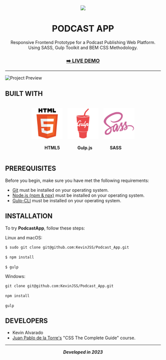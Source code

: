 <div align="center">
  <br/>

  <img src="https://user-images.githubusercontent.com/103754829/224525111-0c471fbc-16ce-46b4-9612-a2aeeb51f975.svg" width="400px" height="auto"/>

  <div>
    <h1>PODCAST APP</h1>
  </div>
</div>

<p align="center">Responsive Frontend Prototype for a Podcast Publishing Web Platform. Using SASS, Gulp Toolkit and BEM CSS Methodology.</p>

<div align="center">
  <h3><a href="https://podcastapp-kevjs.netlify.app/" target="_blank">➡️ LIVE DEMO</a></h3>
  <hr/>
</div>

<img src="https://user-images.githubusercontent.com/103754829/224525189-53ac17b0-2288-4582-991a-99b7c1d02a8c.png" alt="Project Preview"/>

## BUILT WITH
<br/>

<div align="center">
  <img src="https://raw.githubusercontent.com/devicons/devicon/master/icons/html5/html5-original-wordmark.svg" alt="html5" width="100" height="100"/>
  <span>&nbsp;&nbsp;</span>
  <img src="https://raw.githubusercontent.com/devicons/devicon/master/icons/gulp/gulp-plain.svg" alt="gulp" width="100" height="100"/>
  <span>&nbsp;&nbsp;</span>
  <img src="https://raw.githubusercontent.com/devicons/devicon/master/icons/sass/sass-original.svg" alt="sass" width="100" height="100"/>
</div>

<br/>

<div align="center">
    <strong>HTML5</strong>
            <strong>&nbsp;&nbsp;&nbsp;&nbsp;&nbsp;&nbsp;&nbsp;&nbsp;&nbsp;&nbsp;&nbsp;&nbsp;&nbsp;&nbsp;&nbsp;&nbsp;Gulp.js&nbsp;&nbsp;&nbsp;&nbsp;&nbsp;&nbsp;&nbsp;&nbsp;&nbsp;&nbsp;&nbsp;&nbsp;&nbsp;&nbsp;&nbsp;&nbsp;</strong>
    <strong>SASS</strong>
</div>

<br/>

## PREREQUISITES
Before you begin, make sure you have met the following requirements:
* <a href="https://git-scm.com/downloads" target="_blank">Git</a> must be installed on your operating system.
* <a href="https://nodejs.org/en/" target="_blank">Node.js (npm & npx)</a> must be installed on your operating system.
* <a href="https://gulpjs.com/docs/en/getting-started/quick-start/" target="_blank">Gulp-CLI</a> must be installed on your operating system.

## INSTALLATION
To try <strong>PodcastApp</strong>, follow these steps:

Linux and macOS:
```
$ sudo git clone git@github.com:KevinJSS/Podcast_App.git

$ npm install

$ gulp
```

Windows:
```
git clone git@github.com:KevinJSS/Podcast_App.git

npm install

gulp
```

## DEVELOPERS
* Kevin Alvarado
* <a href="https://github.com/codigoconjuan">Juan Pablo de la Torre's</a> "CSS The Complete Guide" course.

<hr/>

<div align="center">
  <strong><i>Developed in 2023</i></strong> 
</div>

